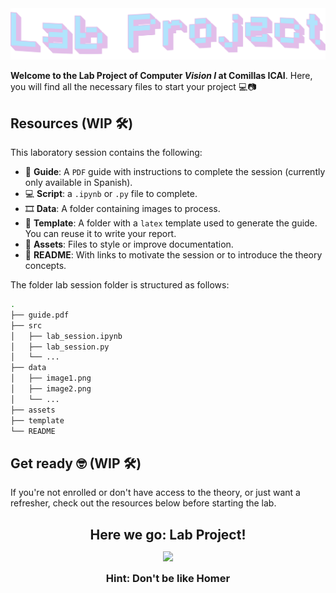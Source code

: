 <a href="https://x.com/nearcyan/status/1706914605262684394">
  <picture>
    <source media="(prefers-color-scheme: dark)" srcset="assets/lab-project-dark.png">
    <source media="(prefers-color-scheme: light)" srcset="assets/lab-project-light.png">
    <img alt="Lab Session Image" src="assets/lab-project-light.png">
  </picture>
</a>


**Welcome to the Lab Project of Computer *Vision I* at Comillas ICAI**. Here, you will find all the necessary files to start your project 💻📷


## Resources (WIP 🛠️)

This laboratory session contains the following:

- 📄 **Guide**: A ``PDF`` guide with instructions to complete the session (currently only available in Spanish).
- 💻 **Script**: a ``.ipynb`` or ``.py`` file to complete.
- 🎞️ **Data**: A folder containing images to process.
- 📝 **Template**: A folder with a ``latex`` template used to generate the guide. You can reuse it to write your report.
- 🧩 **Assets**: Files to style or improve documentation.
- 📖 **README**: With links to motivate the session or to introduce the theory concepts.

The folder lab session folder is structured as follows:

```bash
.
├── guide.pdf
├── src
│   ├── lab_session.ipynb
│   ├── lab_session.py
│   └── ...
├── data
│   ├── image1.png
│   ├── image2.png
│   └── ...
├── assets
├── template
└── README
```

## Get ready 🤓 (WIP 🛠️)
If you're not enrolled or don't have access to the theory, or just want a refresher, check out the resources below before starting the lab.


<h2 align="center" style="margin-bottom: 0px;">Here we go: Lab Project!</h2>
<p align="center">
  <img src="https://i.giphy.com/media/3orif60PUpLFuG4Sru/giphy.gif" width="300" style="margin-bottom: 0px;" />
</p>
<h3 align="center" style="margin-top: 0px;"> Hint: Don't be like Homer</h3>